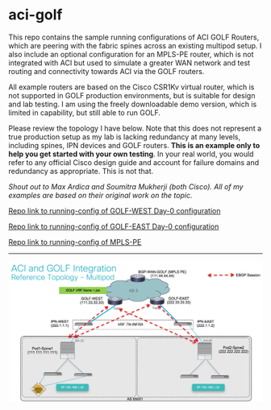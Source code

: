 # aci-golf
<P>
This repo contains the sample running configurations of ACI GOLF Routers, which are peering with the fabric spines across an existing multipod setup.  I also include an optional configuration for an MPLS-PE router, which is not integrated with ACI but used to simulate a greater WAN network and test routing and connectivity towards ACI via the GOLF routers.  
<p>
All example routers are based on the Cisco CSR1Kv virtual router, which is not supported in GOLF production environments, but is suitable for design and lab testing.  I am using the freely downloadable demo version, which is limited in capability, but still able to run GOLF.
<p>
Please review the topology I have below.  Note that this does not represent a true production setup as my lab is lacking redundancy at many levels, including spines, IPN devices and GOLF routers.  <B>This is an example only to help you get started with your own testing</B>.  In your real world, you would refer to any official Cisco design guide and account for failure domains and redundancy as appropriate.  This is not that.
<p>
<I>Shout out to Max Ardica and Soumitra Mukherji (both Cisco).  All of my examples are based on their original work on the topic.</I>
<p>
<a href="https://github.com/joezersk/aci-golf/blob/master/Running-Config-GOLF-WEST">Repo link to running-config of GOLF-WEST Day-0 configuration</a>
<p>
<a href="https://github.com/joezersk/aci-golf/blob/master/Running-Config-GOLF-EAST">Repo link to running-config of GOLF-EAST Day-0 configuration</a>
<p>
<a href="https://github.com/joezersk/aci-golf/blob/master/running-config-MPLS-PE">Repo link to running-config of MPLS-PE</a>
<p>
<hr>
<p>
<img src="https://github.com/joezersk/aci-golf/blob/master/ACI-GOLF-Sample-Topo3.png">
